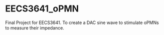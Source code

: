 # EECS3641_oPMN
Final Project for EECS3641. To create a DAC sine wave to stimulate oPMNs to measure their impedance.
